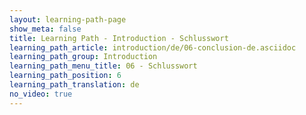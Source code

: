 ```yaml
---
layout: learning-path-page
show_meta: false
title: Learning Path - Introduction - Schlusswort
learning_path_article: introduction/de/06-conclusion-de.asciidoc
learning_path_group: Introduction
learning_path_menu_title: 06 - Schlusswort
learning_path_position: 6
learning_path_translation: de
no_video: true
---
```

<!--- This file autogenerated from https://github.com/InnerSourceCommons/InnerSourceLearningPath/blob/master/scripts/generate_learning_path_markdown.js -->
